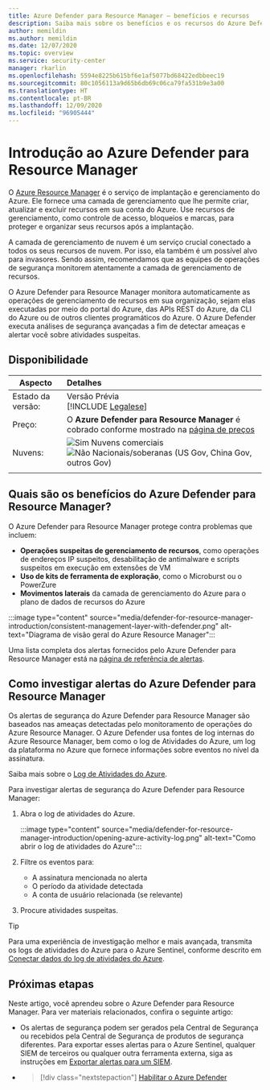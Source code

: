 ```yaml
---
title: Azure Defender para Resource Manager – benefícios e recursos
description: Saiba mais sobre os benefícios e os recursos do Azure Defender para Resource Manager
author: memildin
ms.author: memildin
ms.date: 12/07/2020
ms.topic: overview
ms.service: security-center
manager: rkarlin
ms.openlocfilehash: 5594e8225b615bf6e1af5077bd68422edbbeec19
ms.sourcegitcommit: 80c1056113a9d65b6db69c06ca79fa531b9e3a00
ms.translationtype: HT
ms.contentlocale: pt-BR
ms.lasthandoff: 12/09/2020
ms.locfileid: "96905444"
---
```

# <a name="introduction-to-azure-defender-for-resource-manager"></a>Introdução ao Azure Defender para Resource Manager

O [Azure Resource Manager](../azure-resource-manager/management/overview.md) é o serviço de implantação e gerenciamento do Azure. Ele fornece uma camada de gerenciamento que lhe permite criar, atualizar e excluir recursos em sua conta do Azure. Use recursos de gerenciamento, como controle de acesso, bloqueios e marcas, para proteger e organizar seus recursos após a implantação.

A camada de gerenciamento de nuvem é um serviço crucial conectado a todos os seus recursos de nuvem. Por isso, ela também é um possível alvo para invasores. Sendo assim, recomendamos que as equipes de operações de segurança monitorem atentamente a camada de gerenciamento de recursos. 

O Azure Defender para Resource Manager monitora automaticamente as operações de gerenciamento de recursos em sua organização, sejam elas executadas por meio do portal do Azure, das APIs REST do Azure, da CLI do Azure ou de outros clientes programáticos do Azure. O Azure Defender executa análises de segurança avançadas a fim de detectar ameaças e alertar você sobre atividades suspeitas.

## <a name="availability"></a>Disponibilidade

|Aspecto|Detalhes|
|----|:----|
|Estado da versão:|Versão Prévia<br>[!INCLUDE [Legalese](../../includes/security-center-preview-legal-text.md)] |
|Preço:|O **Azure Defender para Resource Manager** é cobrado conforme mostrado na [página de preços](security-center-pricing.md)|
|Nuvens:|![Sim](./media/icons/yes-icon.png) Nuvens comerciais<br>![Não](./media/icons/no-icon.png) Nacionais/soberanas (US Gov, China Gov, outros Gov)|
|||

## <a name="what-are-the-benefits-of-azure-defender-for-resource-manager"></a>Quais são os benefícios do Azure Defender para Resource Manager?

O Azure Defender para Resource Manager protege contra problemas que incluem:

- **Operações suspeitas de gerenciamento de recursos**, como operações de endereços IP suspeitos, desabilitação de antimalware e scripts suspeitos em execução em extensões de VM
- **Uso de kits de ferramenta de exploração**, como o Microburst ou o PowerZure
- **Movimentos laterais** da camada de gerenciamento do Azure para o plano de dados de recursos do Azure

:::image type="content" source="media/defender-for-resource-manager-introduction/consistent-management-layer-with-defender.png" alt-text="Diagrama de visão geral do Azure Resource Manager":::

Uma lista completa dos alertas fornecidos pelo Azure Defender para Resource Manager está na [página de referência de alertas](alerts-reference.md#alerts-resourcemanager).


 ## <a name="how-to-investigate-alerts-from-azure-defender-for-resource-manager"></a>Como investigar alertas do Azure Defender para Resource Manager

Os alertas de segurança do Azure Defender para Resource Manager são baseados nas ameaças detectadas pelo monitoramento de operações do Azure Resource Manager. O Azure Defender usa fontes de log internas do Azure Resource Manager, bem como o log de Atividades do Azure, um log da plataforma no Azure que fornece informações sobre eventos no nível da assinatura.

Saiba mais sobre o [Log de Atividades do Azure](../azure-monitor/platform/activity-log.md).

Para investigar alertas de segurança do Azure Defender para Resource Manager:

1. Abra o log de atividades do Azure.

    :::image type="content" source="media/defender-for-resource-manager-introduction/opening-azure-activity-log.png" alt-text="Como abrir o log de atividades do Azure":::

1. Filtre os eventos para:
    - A assinatura mencionada no alerta
    - O período da atividade detectada
    - A conta de usuário relacionada (se relevante)

1. Procure atividades suspeitas.

> [!TIP]
> Para uma experiência de investigação melhor e mais avançada, transmita os logs de atividades do Azure para o Azure Sentinel, conforme descrito em [Conectar dados do log de atividades do Azure](../sentinel/connect-azure-activity.md).



## <a name="next-steps"></a>Próximas etapas

Neste artigo, você aprendeu sobre o Azure Defender para Resource Manager. Para ver materiais relacionados, confira o seguinte artigo: 

- Os alertas de segurança podem ser gerados pela Central de Segurança ou recebidos pela Central de Segurança de produtos de segurança diferentes. Para exportar esses alertas para o Azure Sentinel, qualquer SIEM de terceiros ou qualquer outra ferramenta externa, siga as instruções em [Exportar alertas para um SIEM](continuous-export.md).

- > [!div class="nextstepaction"]
    > [Habilitar o Azure Defender](security-center-pricing.md)